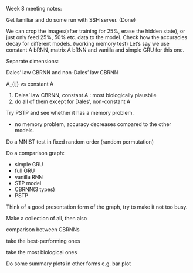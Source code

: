 Week 8 meeting notes:

Get familiar and do some run with SSH server. (Done)

We can crop the images(after training for 25%, erase the hidden state), or just only feed 25%, 50% etc. data to the model. Check how the accuracies decay for different models. (working memory test) Let’s say we use constant A bRNN, matrix A bRNN and vanilla and simple GRU for this one.

Separate dimensions:

Dales’ law CBRNN and non-Dales’ law CBRNN

A_{ij} vs constant A 

1. Dales’ law CBRNN, constant A : most biologically plausbile
2. do all of them except for Dales’, non-constant A

Try PSTP and see whether it has a memory problem. 
- no memory problem, accuracy decreases compared to the other models.

Do a MNIST test in fixed random order (random permutation)

Do a comparison graph:

- simple GRU
- full GRU
- vanilla RNN
- STP model
- CBRNN(3 types)
- PSTP

Think of a good presentation form of the graph, try to make it not too busy.

Make a collection of all, then also

comparison between CBRNNs

take the best-performing ones

take the most biological ones

Do some summary plots in other forms e.g. bar plot
